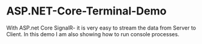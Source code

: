# ASP.NET-Core-Terminal-Demo

With ASP.net Core SignalR- it is very easy to stream the data from Server to Client. In this demo I am also showing how to run console processes.
